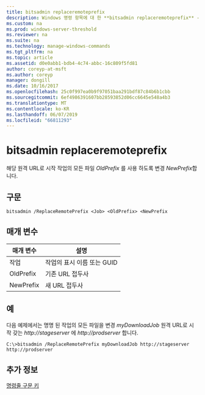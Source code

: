 ```yaml
---
title: bitsadmin replaceremoteprefix
description: Windows 명령 항목에 대 한 **bitsadmin replaceremoteprefix** -해당 원격 URL로 시작 작업의 모든 파일 *OldPrefix* 사용 하도록 변경 *NewPrefix*합니다.
ms.custom: na
ms.prod: windows-server-threshold
ms.reviewer: na
ms.suite: na
ms.technology: manage-windows-commands
ms.tgt_pltfrm: na
ms.topic: article
ms.assetid: d0e0abb1-bdb4-4c74-abbc-16c809f5fd81
author: coreyp-at-msft
ms.author: coreyp
manager: dongill
ms.date: 10/16/2017
ms.openlocfilehash: 25c0f997ea0b9f97051baa291bdf87c84b6b1cbb
ms.sourcegitcommit: 6ef4986391607bb28593852d06cc6645e548a4b3
ms.translationtype: MT
ms.contentlocale: ko-KR
ms.lasthandoff: 06/07/2019
ms.locfileid: "66811293"
---
```

# <a name="bitsadmin-replaceremoteprefix"></a>bitsadmin replaceremoteprefix

해당 원격 URL로 시작 작업의 모든 파일 *OldPrefix* 를 사용 하도록 변경 *NewPrefix*합니다.

## <a name="syntax"></a>구문

```
bitsadmin /ReplaceRemotePrefix <Job> <OldPrefix> <NewPrefix
```

## <a name="parameters"></a>매개 변수

|매개 변수|설명|
|---------|-----------|
|작업|작업의 표시 이름 또는 GUID|
|OldPrefix|기존 URL 접두사|
|NewPrefix|새 URL 접두사|

## <a name="examples"></a>예

다음 예제에서는 명명 된 작업의 모든 파일을 변경 *myDownloadJob* 원격 URL로 시작 갖는 *http://stageserver* 에 *http://prodserver* 합니다.

```
C:\>bitsadmin /ReplaceRemotePrefix myDownloadJob http://stageserver http://prodserver
```

## <a name="additional-information"></a>추가 정보

[명령줄 구문 키](command-line-syntax-key.md)